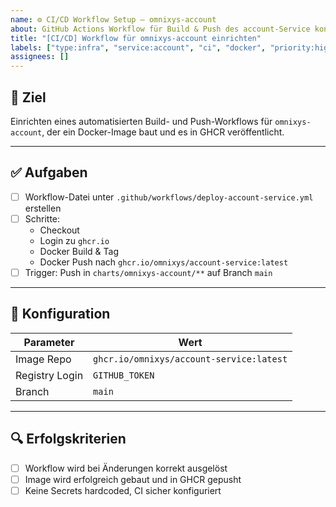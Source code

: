 ```yaml
---
name: ⚙️ CI/CD Workflow Setup – omnixys-account
about: GitHub Actions Workflow für Build & Push des account-Service konfigurieren
title: "[CI/CD] Workflow für omnixys-account einrichten"
labels: ["type:infra", "service:account", "ci", "docker", "priority:high"]
assignees: []
---
```


## 🎯 Ziel

Einrichten eines automatisierten Build- und Push-Workflows für `omnixys-account`, der ein Docker-Image baut und es in GHCR veröffentlicht.

---

## ✅ Aufgaben

- [ ] Workflow-Datei unter `.github/workflows/deploy-account-service.yml` erstellen
- [ ] Schritte:
  - Checkout
  - Login zu `ghcr.io`
  - Docker Build & Tag
  - Docker Push nach `ghcr.io/omnixys/account-service:latest`
- [ ] Trigger: Push in `charts/omnixys-account/**` auf Branch `main`

---

## 🔧 Konfiguration

| Parameter         | Wert                                        |
|------------------|---------------------------------------------|
| Image Repo        | `ghcr.io/omnixys/account-service:latest`   |
| Registry Login    | `GITHUB_TOKEN`                             |
| Branch            | `main`                                     |

---

## 🔍 Erfolgskriterien

- [ ] Workflow wird bei Änderungen korrekt ausgelöst
- [ ] Image wird erfolgreich gebaut und in GHCR gepusht
- [ ] Keine Secrets hardcoded, CI sicher konfiguriert
